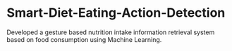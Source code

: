 # Smart-Diet-Eating-Action-Detection
Developed a gesture based nutrition intake information retrieval system based on food consumption using Machine Learning.
